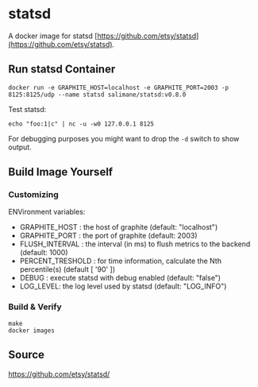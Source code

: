 # statsd
A docker image for statsd [https://github.com/etsy/statsd](https://github.com/etsy/statsd).


## Run statsd Container

    docker run -e GRAPHITE_HOST=localhost -e GRAPHITE_PORT=2003 -p 8125:8125/udp --name statsd salimane/statsd:v0.8.0

Test statsd:

    echo "foo:1|c" | nc -u -w0 127.0.0.1 8125

For debugging purposes you might want to drop the `-d` switch to show output.


## Build Image Yourself

### Customizing

ENVironment variables:

- GRAPHITE_HOST : the host of graphite (default: "localhost")
- GRAPHITE_PORT : the port of graphite (default: 2003)
- FLUSH_INTERVAL : the interval (in ms) to flush metrics to the backend (default: 1000)
- PERCENT_TRESHOLD : for time information, calculate the Nth percentile(s) (default [ '90' ])
- DEBUG : execute statsd with debug enabled (default: "false")
- LOG_LEVEL: the log level used by statsd (default:  "LOG_INFO")

### Build & Verify
    make
    docker images


## Source

https://github.com/etsy/statsd/
